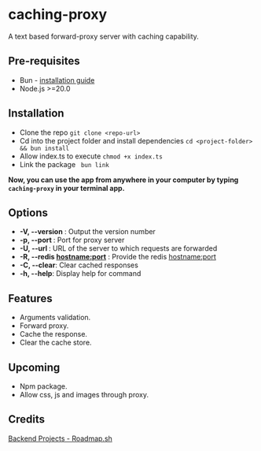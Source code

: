 # caching-proxy

A text based forward-proxy server with caching capability.

## Pre-requisites
- Bun - [installation guide](https://bun.com/docs/installation)
- Node.js >=20.0

## Installation

- Clone the repo
``git clone <repo-url>``
- Cd into the project folder and install dependencies
``cd <project-folder> && bun install``
- Allow index.ts to execute
``chmod +x index.ts``
- Link the package
`` bun link``

__Now, you can use the app from anywhere in your computer by typing 
``caching-proxy`` in your terminal app.__

## Options
-  __-V, --version__ : Output the version number
- __-p, --port <number>__ : Port for proxy server
- __-U, --url <URL>__ : URL of the server to which requests are forwarded
- __-R, --redis <hostname:port>__ : Provide the redis <hostname:port>
- __-C, --clear__: Clear cached responses
-  __-h, --help__: Display help for command


## Features

- Arguments validation.
- Forward proxy.
- Cache the response.
- Clear the cache store.

## Upcoming
- Npm package.
- Allow css, js and images through proxy.

## Credits
[Backend Projects - Roadmap.sh](https://roadmap.sh/projects/caching-server)